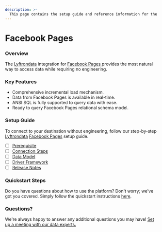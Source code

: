 ```yaml
---
description: >-
  This page contains the setup guide and reference information for the Facebook Pages source connector.
---
```


# Facebook Pages

### Overview

The [Lyftrondata](https://www.lyftrondata.com/) integration for [Facebook Pages](https://www.lyftrondata.com/integration/facebook-pages/)[ ](https://www.lyftrondata.com/integration/facebook-pages/)provides the most natural way to access data while requiring no engineering.

### Key Features

* Comprehensive incremental load mechanism.
* Data from Facebook Pages is available in real-time.&#x20;
* ANSI SQL is fully supported to query data with ease.
* Ready to query Facebook Pages relational schema model.

### Setup Guide

To connect to your destination without engineering, follow our step-by-step [Lyftrondata](https://www.lyftrondata.com/)  [Facebook Pages](https://www.lyftrondata.com/integration/facebook-pages/) setup guide.

* [ ] [Prerequisite](../../marketing-analytics/facebook-pages/prerequisite.md)
* [ ] [Connection Steps](../../marketing-analytics/facebook-pages/connection-steps.md)
* [ ] [Data Model](../../marketing-analytics/facebook-pages/data-model/)
* [ ] [Driver Framework](../../marketing-analytics/facebook-pages/driver-framework/)
* [ ] [Release Notes](../../marketing-analytics/facebook-pages/release-notes.md)

### Quickstart Steps

Do you have questions about how to use the platform? Don't worry; we've got you covered. Simply follow the quickstart instructions [here](../../../quickstart-steps.md).

### Questions? <a href="#questions" id="questions"></a>

We're always happy to answer any additional questions you may have! [Set up a meeting with our data experts.](https://www.lyftrondata.com/book-a-meeting/)

